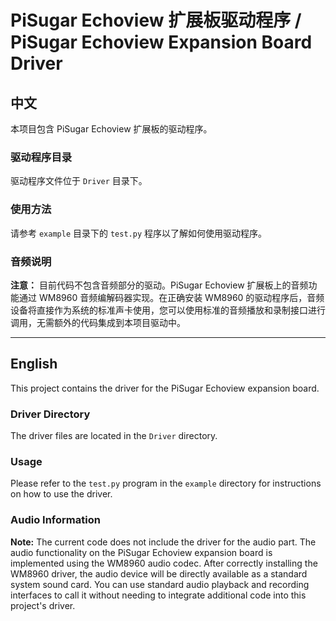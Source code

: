 # PiSugar Echoview 扩展板驱动程序 / PiSugar Echoview Expansion Board Driver

## 中文

本项目包含 PiSugar Echoview 扩展板的驱动程序。

### 驱动程序目录

驱动程序文件位于 `Driver` 目录下。

### 使用方法

请参考 `example` 目录下的 `test.py` 程序以了解如何使用驱动程序。

### 音频说明

**注意：** 目前代码不包含音频部分的驱动。PiSugar Echoview 扩展板上的音频功能通过 WM8960 音频编解码器实现。在正确安装 WM8960 的驱动程序后，音频设备将直接作为系统的标准声卡使用，您可以使用标准的音频播放和录制接口进行调用，无需额外的代码集成到本项目驱动中。

---

## English

This project contains the driver for the PiSugar Echoview expansion board.

### Driver Directory

The driver files are located in the `Driver` directory.

### Usage

Please refer to the `test.py` program in the `example` directory for instructions on how to use the driver.

### Audio Information

**Note:** The current code does not include the driver for the audio part. The audio functionality on the PiSugar Echoview expansion board is implemented using the WM8960 audio codec. After correctly installing the WM8960 driver, the audio device will be directly available as a standard system sound card. You can use standard audio playback and recording interfaces to call it without needing to integrate additional code into this project's driver.